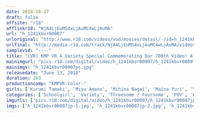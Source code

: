 ```yaml
---
date: 2018-10-27
draft: false
affsite: "r18"
afflinkr18: "NjA4LjEuMS4xLjAuMC4wLjAuMA"
url: "h_1241kbvr00007"
urloriginal: "http://www.r18.com/videos/vod/movies/detail/-/id=h_1241kbvr00007"
urlfinal: "http://media.r18.com/track/NjA4LjEuMS4xLjAuMC4wLjAuMA/videos/vod/movies/detail/-/id=h_1241kbvr00007"
samplevid: "----"
title: "[VR] KMP VR A Variety Special Commemorating Our 700th Video! A KMP Long-Length Real Video Story! A 120% Mega Helping Of Bittersweet Adolescent Daydream Fantasies Of Student Life Sex! I Dreamed That I Was Surrounded By 5 Beautiful Girl Babes And Having The Greatest Campus Sex Life Of All Time! 263 Minutes Of Creampie & Harlem Sex With All 5 Girls! All 4 Episodes!"
mainimgurl: "pics.r18.com/digital/video/h_1241kbvr00007/h_1241kbvr00007ps.jpg"
mainimgs: "h_1241kbvr00007ps.jpg"
releasedate: "June 13, 2018"
duration: 263
productioncomp: "KMPVR-Color-"
girls: ['Kurumi Tamaki', 'Miyu Amano', 'Mihina Nagai', 'Maina Yuri', 'Yuna Ishikawa']
categories: ['Schoolgirl', 'Variety', 'Threesome / Foursome', 'POV', 'Harlem', 'Exclusive Distribution', 'VR Exclusive']
imgurls: ['pics.r18.com/digital/video/h_1241kbvr00007/h_1241kbvr00007jp-1.jpg', 'pics.r18.com/digital/video/h_1241kbvr00007/h_1241kbvr00007jp-2.jpg', 'pics.r18.com/digital/video/h_1241kbvr00007/h_1241kbvr00007jp-3.jpg', 'pics.r18.com/digital/video/h_1241kbvr00007/h_1241kbvr00007jp-4.jpg', 'pics.r18.com/digital/video/h_1241kbvr00007/h_1241kbvr00007jp-5.jpg', 'pics.r18.com/digital/video/h_1241kbvr00007/h_1241kbvr00007jp-6.jpg', 'pics.r18.com/digital/video/h_1241kbvr00007/h_1241kbvr00007jp-7.jpg', 'pics.r18.com/digital/video/h_1241kbvr00007/h_1241kbvr00007jp-8.jpg', 'pics.r18.com/digital/video/h_1241kbvr00007/h_1241kbvr00007jp-9.jpg', 'pics.r18.com/digital/video/h_1241kbvr00007/h_1241kbvr00007jp-10.jpg', 'pics.r18.com/digital/video/h_1241kbvr00007/h_1241kbvr00007jp-11.jpg', 'pics.r18.com/digital/video/h_1241kbvr00007/h_1241kbvr00007jp-12.jpg', 'pics.r18.com/digital/video/h_1241kbvr00007/h_1241kbvr00007jp-13.jpg', 'pics.r18.com/digital/video/h_1241kbvr00007/h_1241kbvr00007jp-14.jpg', 'pics.r18.com/digital/video/h_1241kbvr00007/h_1241kbvr00007jp-15.jpg', 'pics.r18.com/digital/video/h_1241kbvr00007/h_1241kbvr00007jp-16.jpg', 'pics.r18.com/digital/video/h_1241kbvr00007/h_1241kbvr00007jp-17.jpg', 'pics.r18.com/digital/video/h_1241kbvr00007/h_1241kbvr00007jp-18.jpg']
imgs: ['h_1241kbvr00007jp-1.jpg', 'h_1241kbvr00007jp-2.jpg', 'h_1241kbvr00007jp-3.jpg', 'h_1241kbvr00007jp-4.jpg', 'h_1241kbvr00007jp-5.jpg', 'h_1241kbvr00007jp-6.jpg', 'h_1241kbvr00007jp-7.jpg', 'h_1241kbvr00007jp-8.jpg', 'h_1241kbvr00007jp-9.jpg', 'h_1241kbvr00007jp-10.jpg', 'h_1241kbvr00007jp-11.jpg', 'h_1241kbvr00007jp-12.jpg', 'h_1241kbvr00007jp-13.jpg', 'h_1241kbvr00007jp-14.jpg', 'h_1241kbvr00007jp-15.jpg', 'h_1241kbvr00007jp-16.jpg', 'h_1241kbvr00007jp-17.jpg', 'h_1241kbvr00007jp-18.jpg']
---
```

